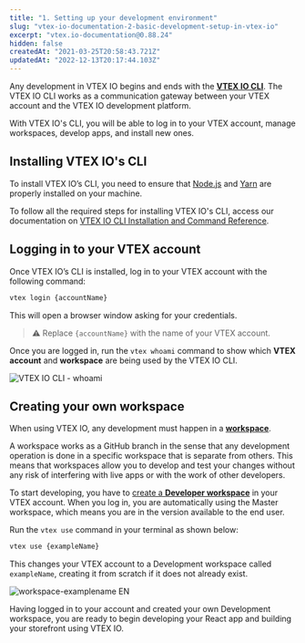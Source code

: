 ```yaml
---
title: "1. Setting up your development environment"
slug: "vtex-io-documentation-2-basic-development-setup-in-vtex-io"
excerpt: "vtex.io-documentation@0.88.24"
hidden: false
createdAt: "2021-03-25T20:58:43.721Z"
updatedAt: "2022-12-13T20:17:44.103Z"
---
```


Any development in VTEX IO begins and ends with the [**VTEX IO CLI**](https://developers.vtex.com/vtex-developer-docs/docs/vtex-io-documentation-vtex-io-cli-installation-and-command-reference). The VTEX IO CLI works as a communication gateway between your VTEX account and the VTEX IO development platform.

With VTEX IO's CLI, you will be able to log in to your VTEX account, manage workspaces, develop apps, and install new ones.

## Installing VTEX IO's CLI

To install VTEX IO’s CLI, you need to ensure that [Node.js](https://nodejs.org/) and [Yarn](https://yarnpkg.com/) are properly installed on your machine.

To follow all the required steps for installing VTEX IO's CLI, access our documentation on [VTEX IO CLI Installation and Command Reference](https://developers.vtex.com/vtex-developer-docs/docs/vtex-io-documentation-vtex-io-cli-installation-and-command-reference).

## Logging in to your VTEX account

Once VTEX IO’s CLI is installed, log in to your VTEX account with the following command:

```sh
vtex login {accountName}
```

This will open a browser window asking for your credentials.

> ⚠️ Replace `{accountName}` with the name of your VTEX account.

Once you are logged in, run the `vtex whoami` command to show which **VTEX account** and **workspace** are being used by the VTEX IO CLI.

![VTEX IO CLI - whoami](https://raw.githubusercontent.com/vtexdocs/dev-portal-content/main/images/vtex-io-documentation-2-basic-development-setup-in-vtex-io-0.png)

## Creating your own workspace

When using VTEX IO, any development must happen in a [**workspace**](https://developers.vtex.com/vtex-developer-docs/docs/vtex-io-documentation-workspace/).

A workspace works as a GitHub branch in the sense that any development operation is done in a specific workspace that is separate from others. This means that workspaces allow you to develop and test your changes without any risk of interfering with live apps or with the work of other developers.

To start developing, you have to [create a **Developer workspace**](https://developers.vtex.com/vtex-developer-docs/docs/vtex-io-documentation-creating-a-development-workspace/) in your VTEX account. When you log in, you are automatically using the Master workspace, which means you are in the version available to the end user.

Run the `vtex use` command in your terminal as shown below:

```sh
vtex use {exampleName}
```

This changes your VTEX account to a Development workspace called `exampleName`, creating it from scratch if it does not already exist.

![workspace-examplename EN](https://raw.githubusercontent.com/vtexdocs/dev-portal-content/main/images/vtex-io-documentation-2-basic-development-setup-in-vtex-io-1.png)

Having logged in to your account and created your own Development workspace, you are ready to begin developing your React app and building your storefront using VTEX IO.
